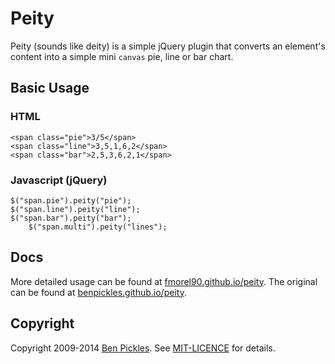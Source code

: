 # Peity

Peity (sounds like deity) is a simple jQuery plugin that converts an element's content into a simple mini `canvas` pie, line or bar chart.

## Basic Usage

### HTML

    <span class="pie">3/5</span>
    <span class="line">3,5,1,6,2</span>
    <span class="bar">2,5,3,6,2,1</span>

### Javascript (jQuery)

    $("span.pie").peity("pie");
    $("span.line").peity("line");
    $("span.bar").peity("bar");
		$("span.multi").peity("lines");

## Docs

More detailed usage can be found at [fmorel90.github.io/peity](http://fmorel90.github.io/peity/).
The original can be found at [benpickles.github.io/peity](http://benpickles.github.io/peity/).

## Copyright

Copyright 2009-2014 [Ben Pickles](http://benpickles.com/). See [MIT-LICENCE](https://github.com/benpickles/peity/blob/master/MIT-LICENCE) for details.
